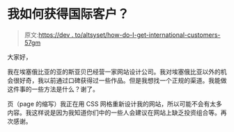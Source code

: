 # 我如何获得国际客户？

> 原文:[https://dev . to/altsyset/how-do-I-get-international-customers-57gm](https://dev.to/altsyset/how-do-i-get-international-customers-57gm)

大家好，

我在埃塞俄比亚的亚的斯亚贝巴经营一家网站设计公司。我对埃塞俄比亚以外的机会很好奇，我以前通过口碑获得过一些作品。但是我想找一个正规的渠道。我能做这件事的一些方法是什么？谢了。

页（page 的缩写）我正在用 CSS 网格重新设计我的网站，所以可能不会有太多内容。我这样说是因为我知道你们中的一些人会建议在网站上缺乏投资组合等。再次感谢。